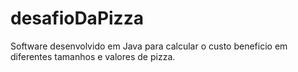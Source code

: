 # desafioDaPizza
Software desenvolvido em Java para calcular o custo beneficio em diferentes tamanhos e valores de pizza.
